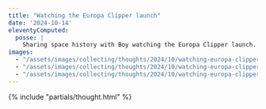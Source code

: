 ```yaml
---
title: "Watching the Europa Clipper launch"
date: '2024-10-14'
eleventyComputed:
  posse: |
    Sharing space history with Boy watching the Europa Clipper launch. I’m very tempted to carry on the fun and re-watch Europa Report after dinner https://benjamin.parry.is/watching/#europa-report
images:
  - "/assets/images/collecting/thoughts/2024/10/watching-europa-clipper-report-01.jpg"
  - "/assets/images/collecting/thoughts/2024/10/watching-europa-clipper-report-02.jpg"
  - "/assets/images/collecting/thoughts/2024/10/watching-europa-clipper-report-03.jpg"
---
```


{% include "partials/thought.html" %}